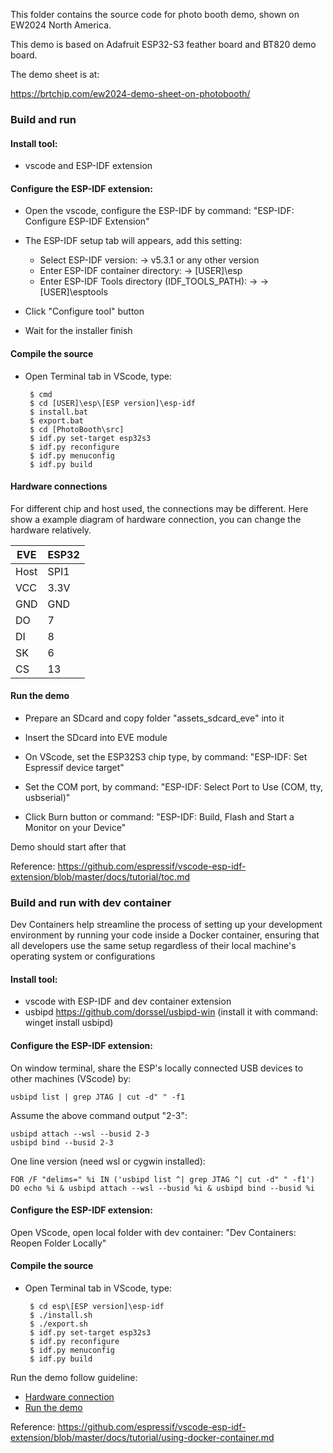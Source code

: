 
This folder contains the source code for photo booth demo, shown on EW2024 North America.

This demo is based on Adafruit ESP32-S3 feather board and BT820 demo board.

The demo sheet is at:

https://brtchip.com/ew2024-demo-sheet-on-photobooth/

### Build and run

#### Install tool:
 - vscode and ESP-IDF extension
  
#### Configure the ESP-IDF extension:
 - Open the vscode, configure the ESP-IDF by command: "ESP-IDF: Configure ESP-IDF Extension"
 - The ESP-IDF setup tab will appears, add this setting:
	  - Select ESP-IDF version: -> v5.3.1 or any other version
      - Enter ESP-IDF container directory: -> [USER]\esp
      - Enter ESP-IDF Tools directory (IDF_TOOLS_PATH): ->  -> [USER]\esptools

 - Click "Configure tool" button
 - Wait for the installer finish

#### Compile the source
 - Open Terminal tab in VScode, type:
 
        $ cmd
        $ cd [USER]\esp\[ESP version]\esp-idf
    	$ install.bat
    	$ export.bat
        $ cd [PhotoBooth\src]
    	$ idf.py set-target esp32s3
    	$ idf.py reconfigure
    	$ idf.py menuconfig
    	$ idf.py build

#### Hardware connections

For different chip and host used, the connections may be different. Here show a example diagram of hardware connection, you can change the hardware relatively.

| EVE  | ESP32 |
| ---- | ----- |
| Host | SPI1  |
| VCC  | 3.3V  |
| GND  | GND   |
| DO   | 7     |
| DI   | 8     |
| SK   | 6     |
| CS   | 13    |

#### Run the demo
 - Prepare an SDcard and copy folder "assets_sdcard_eve" into it
 - Insert the SDcard into EVE module

 - On VScode, set the ESP32S3 chip type, by command: "ESP-IDF: Set Espressif device target"
 - Set the COM port, by command: "ESP-IDF: Select Port to Use (COM, tty, usbserial)"
 - Click Burn button or command: "ESP-IDF: Build, Flash and Start a Monitor on your Device"

Demo should start after that

Reference: https://github.com/espressif/vscode-esp-idf-extension/blob/master/docs/tutorial/toc.md

### Build and run with dev container
Dev Containers help streamline the process of setting up your development environment by running your code inside a Docker container, ensuring that all developers use the same setup regardless of their local machine's operating system or configurations

#### Install tool:
 - vscode with ESP-IDF and dev container extension
 - usbipd https://github.com/dorssel/usbipd-win (install it with command: winget install usbipd)

#### Configure the ESP-IDF extension:

On window terminal, share the ESP's locally connected USB devices to other machines (VScode) by:

    usbipd list | grep JTAG | cut -d" " -f1

Assume the above command output "2-3":

    usbipd attach --wsl --busid 2-3
    usbipd bind --busid 2-3

One line version (need wsl or cygwin installed):

    FOR /F "delims=" %i IN ('usbipd list ^| grep JTAG ^| cut -d" " -f1') DO echo %i & usbipd attach --wsl --busid %i & usbipd bind --busid %i

#### Configure the ESP-IDF extension:
Open VScode, open local folder with dev container: "Dev Containers: Reopen Folder Locally"

#### Compile the source
 - Open Terminal tab in VScode, type:
 
        $ cd esp\[ESP version]\esp-idf
    	$ ./install.sh
    	$ ./export.sh
    	$ idf.py set-target esp32s3
    	$ idf.py reconfigure
    	$ idf.py menuconfig
    	$ idf.py build

Run the demo follow guideline:
 - [Hardware connection](#hardware-connections)
 - [Run the demo](#run-the-demo)

Reference: https://github.com/espressif/vscode-esp-idf-extension/blob/master/docs/tutorial/using-docker-container.md

